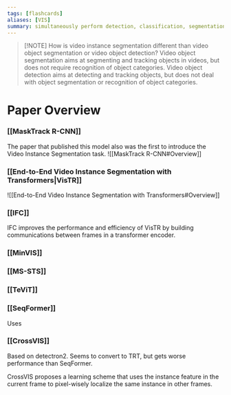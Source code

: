 ```yaml
---
tags: [flashcards]
aliases: [VIS]
summary: simultaneously perform detection, classification, segmentation, and tracking of object instances in videos.
---
```


> [!NOTE] How is video instance segmentation different than video object segmentation or video object detection?
> Video object segmentation aims at segmenting and tracking objects in videos, but does not require recognition of object categories. Video object detection aims at detecting and tracking objects, but does not deal with object segmentation or recognition of object categories.

# Paper Overview
### [[MaskTrack R-CNN]]
The paper that published this model also was the first to introduce the Video Instance Segmentation task.
![[MaskTrack R-CNN#Overview]]


### [[End-to-End Video Instance Segmentation with Transformers|VisTR]]
![[End-to-End Video Instance Segmentation with Transformers#Overview]]

### [[IFC]]
IFC improves the performance and efficiency of VisTR by building communications between frames in a transformer encoder.

### [[MinVIS]]

### [[MS-STS]]

### [[TeViT]]

### [[SeqFormer]]
Uses 

### [[CrossVIS]]
Based on detectron2. Seems to convert to TRT, but gets worse performance than SeqFormer. 

CrossVIS proposes a learning scheme that uses the instance feature in the current frame to pixel-wisely localize the same instance in other frames.